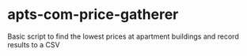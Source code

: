 # apts-com-price-gatherer
Basic script to find the lowest prices at apartment buildings and record results to a CSV
